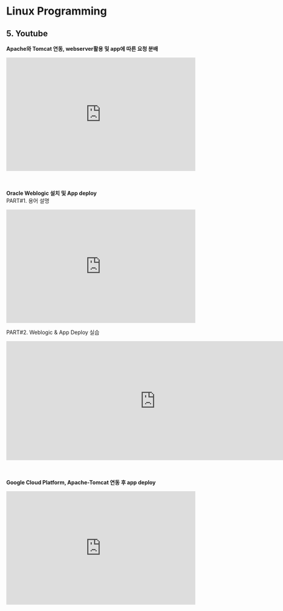 # Linux Programming

## 5. Youtube
**Apache와 Tomcat 연동, webserver활용 및 app에 따른 요청 분배**<br>
<iframe width="500" height="300" src="https://www.youtube.com/embed/5o1cmJO_QuI" title="YouTube video player" frameborder="0" allow="accelerometer; autoplay; clipboard-write; encrypted-media; gyroscope; picture-in-picture" allowfullscreen></iframe><br><br><br>


**Oracle Weblogic 설치 및 App deploy**<br>
PART#1. 용어 설명
<iframe width="500" height="300" src="https://www.youtube.com/embed/kw0f46sWgIA" title="YouTube video player" frameborder="0" allow="accelerometer; autoplay; clipboard-write; encrypted-media; gyroscope; picture-in-picture" allowfullscreen></iframe><br>

PART#2. Weblogic & App Deploy 실습
<iframe width="788" height="315" src="https://www.youtube.com/embed/GXLtg_yqQbI" title="YouTube video player" frameborder="0" allow="accelerometer; autoplay; clipboard-write; encrypted-media; gyroscope; picture-in-picture" allowfullscreen></iframe><br><br><br>


**Google Cloud Platform, Apache-Tomcat 연동 후 app deploy**<br>
<iframe width="500" height="300" src="https://www.youtube.com/embed/aEz2N13e-1w" title="YouTube video player" frameborder="0" allow="accelerometer; autoplay; clipboard-write; encrypted-media; gyroscope; picture-in-picture" allowfullscreen></iframe><br><br><br>
